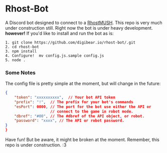 # Rhost-Bot

A Discord bot designed to connect to a [RhostMUSH](http://rhostmush.com). This repo is very much under construction still. Right now the bot is under heavy development. **however!** If you'd like to install and run the bot as is:

```
1. git clone https://github.com/digibear.io/rhost-bot/.git
2. cd rhost-bot
3. npm install
4. Configure!  mv config.js.sample config.js
5. node .
```

### Some Notes

The config file is pretty simple at the moment, but will change in the future:

```json
{
    "token": "xxxxxxxxxx",  // Your bot API token
    "prefix": "!",  // The prefix for your bot's commands
    "esPort": 0000, // The port for the bot use either the API or
                    // connect to the game in robot mode.
    "dbref": "#00", // The #dbref of the API object, or robot.
    "password": "xxxx", // The API or robot password.
}
}
```

Have fun! But be aware, it might be broken at the moment. Remember, this repo is under construction. :3
